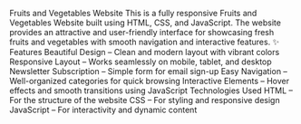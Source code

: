  Fruits and Vegetables Website
This is a fully responsive Fruits and Vegetables Website built using HTML, CSS, and JavaScript.
The website provides an attractive and user-friendly interface for showcasing fresh fruits and vegetables with smooth navigation and interactive features.
✨ Features
Beautiful Design – Clean and modern layout with vibrant colors
 Responsive Layout – Works seamlessly on mobile, tablet, and desktop
 Newsletter Subscription – Simple form for email sign-up
Easy Navigation – Well-organized categories for quick browsing
 Interactive Elements – Hover effects and smooth transitions using JavaScript
 Technologies Used
HTML – For the structure of the website
CSS – For styling and responsive design
JavaScript – For interactivity and dynamic content

